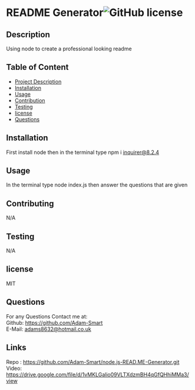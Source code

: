 # README Generator![GitHub license](https://img.shields.io/badge/license-MIT-blue.svg)
  

 ## Description
  Using node to create a professional looking readme

  ## Table of Content
  - [Project Description](#Description)
  - [Installation](#Installation)
  - [Usage](#Usage)
  - [Contribution](#Contributing)
  - [Testing](#Testing)
  - [license](#license)
  - [Questions](#Questions)

  ## Installation
  First install node then in the terminal type npm i inquirer@8.2.4

  ## Usage
  In the terminal type node index.js then answer the questions that are given 

  ## Contributing
  N/A

  ## Testing
  N/A


  ## license
   MIT

  ## Questions
  For any Questions Contact me at: <br />
  Github: https://github.com/Adam-Smart <br />
  E-Mail: adams8632@hotmail.co.uk


 ## Links 
 Repo : https://github.com/Adam-Smart/node.js-READ.ME-Generator.git <br />
 Video: https://drive.google.com/file/d/1vMKLGalio09VLTXdzmBH4qGfQHhiMMa3/view <br />
